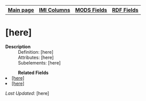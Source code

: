 <!DOCTYPE html>
<html>

<body>
<table style="width:100%">
  <tr>
    <th><a href="index.md">Main page</a></th>
	<th><a href="IMI.md">IMI Columns</a></th>
    <th><a href="MODS.md">MODS Fields</a></th>
    <th><a href="RDF.md">RDF Fields</a></th>
  </tr>
</table>



<h1>[here]</h1>
<dl>
  <dt><b>Description</b></dt>
  <dd>Definition: [here]</dd>
  <dd>Attributes:  [here]</dd>
  <dd>Subelements:  [here]</dd>
</dl>
<dl>
	<dd><b>Related Fields</b></dd>
		<li><a href="template.md">[here]</a></li>
		<li><a href="RDF.template.md">[here]</a></li>
</dl>
<p><i>Last Updated: </i>[here]</p>
</body>
</html>